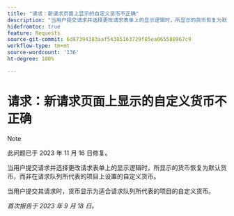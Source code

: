 ```yaml
---
title: "请求：新请求页面上显示的自定义货币不正确"
description: "当用户提交请求并选择更改请求表单上的显示逻辑时，所显示的货币恢复为默认货币，而非在请求队列所代表的项目上设置的自定义货币。"
hidefromtoc: true
feature: Requests
source-git-commit: 6d87394383aaf54385163729f85ea065588967c9
workflow-type: tm+mt
source-wordcount: '136'
ht-degree: 100%

---
```



# 请求：新请求页面上显示的自定义货币不正确

>[!NOTE]
>
>此问题已于 2023 年 11 月 16 日修复。

当用户提交请求并选择更改请求表单上的显示逻辑时，所显示的货币恢复为默认货币，而非在请求队列所代表的项目上设置的自定义货币。

当用户提交其请求时，货币显示为适合请求队列所代表的项目的自定义货币。

_首次报告于 2023 年 9 月 18 日。_
